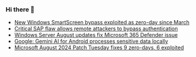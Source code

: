 ### Hi there 👋

<!--START_SECTION:feed-->
* [New Windows SmartScreen bypass exploited as zero-day since March](https://www.bleepingcomputer.com/news/microsoft/new-windows-smartscreen-bypass-exploited-as-zero-day-since-march/)
* [Critical SAP flaw allows remote attackers to bypass authentication](https://www.bleepingcomputer.com/news/security/critical-sap-flaw-allows-remote-attackers-to-bypass-authentication/)
* [Windows Server August updates fix Microsoft 365 Defender issue](https://www.bleepingcomputer.com/news/microsoft/windows-server-august-updates-fix-microsoft-365-defender-issue/)
* [Google: Gemini AI for Android processes sensitive data locally](https://www.bleepingcomputer.com/news/google/google-gemini-ai-for-android-processes-sensitive-data-locally/)
* [Microsoft August 2024 Patch Tuesday fixes 9 zero-days, 6 exploited](https://www.bleepingcomputer.com/news/microsoft/microsoft-august-2024-patch-tuesday-fixes-9-zero-days-6-exploited/)
<!--END_SECTION:feed-->

<!--
**frankenk/frankenk** is a ✨ _special_ ✨ repository because its `README.md` (this file) appears on your GitHub profile.

Here are some ideas to get you started:

- 🔭 I’m currently working on ...
- 🌱 I’m currently learning ...
- 👯 I’m looking to collaborate on ...
- 🤔 I’m looking for help with ...
- 💬 Ask me about ...
- 📫 How to reach me: ...
- 😄 Pronouns: ...
- ⚡ Fun fact: ...
-->



